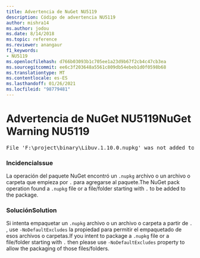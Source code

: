 ```yaml
---
title: Advertencia de NuGet NU5119
description: Código de advertencia NU5119
author: mishra14
ms.author: jodou
ms.date: 8/14/2018
ms.topic: reference
ms.reviewer: anangaur
f1_keywords:
- NU5119
ms.openlocfilehash: d766b03093b1c705ee1a23d9b67f2cb4c47cb3ea
ms.sourcegitcommit: ee6c3f203648a5561c809db54ebeb1d0f0598b68
ms.translationtype: MT
ms.contentlocale: es-ES
ms.lasthandoff: 01/26/2021
ms.locfileid: "98779481"
---
```

# <a name="nuget-warning-nu5119"></a><span data-ttu-id="53f4f-103">Advertencia de NuGet NU5119</span><span class="sxs-lookup"><span data-stu-id="53f4f-103">NuGet Warning NU5119</span></span>
<pre>File 'F:\project\binary\Libuv.1.10.0.nupkg' was not added to the package. Files and folders starting with '.' or ending with '.nupkg' are excluded by default. To include this file, use -NoDefaultExcludes from the commandline</pre>

### <a name="issue"></a><span data-ttu-id="53f4f-104">Incidencia</span><span class="sxs-lookup"><span data-stu-id="53f4f-104">Issue</span></span>

<span data-ttu-id="53f4f-105">La operación del paquete NuGet encontró un `.nupkg` archivo o un archivo o carpeta que empieza por `.` para agregarse al paquete.</span><span class="sxs-lookup"><span data-stu-id="53f4f-105">The NuGet pack operation found a `.nupkg` file or a file/folder starting with `.` to be added to the package.</span></span>


### <a name="solution"></a><span data-ttu-id="53f4f-106">Solución</span><span class="sxs-lookup"><span data-stu-id="53f4f-106">Solution</span></span>

<span data-ttu-id="53f4f-107">Si intenta empaquetar un `.nupkg` archivo o un archivo o carpeta a partir de `.` , use `-NoDefaultExcludes` la propiedad para permitir el empaquetado de esos archivos o carpetas.</span><span class="sxs-lookup"><span data-stu-id="53f4f-107">If you intent to package a `.nupkg` file or a file/folder starting with `.` then please use `-NoDefaultExcludes` property to allow the packaging of those files/folders.</span></span>

